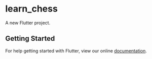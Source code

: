 # learn_chess

A new Flutter project.

## Getting Started

For help getting started with Flutter, view our online
[documentation](https://flutter.io/).

